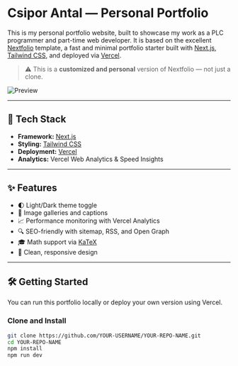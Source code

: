 # Csipor Antal — Personal Portfolio

This is my personal portfolio website, built to showcase my work as a PLC programmer and part-time web developer. It is based on the excellent [Nextfolio](https://github.com/1msirius/Nextfolio) template, a fast and minimal portfolio starter built with [Next.js](https://nextjs.org/), [Tailwind CSS](https://tailwindcss.com/), and deployed via [Vercel](https://vercel.com/).

> ⚠️ This is a **customized and personal** version of Nextfolio — not just a clone.

![Preview](public/preview.jpg) <!-- optional if you have a preview image -->

---

## 🚀 Tech Stack

- **Framework:** [Next.js](https://nextjs.org/)
- **Styling:** [Tailwind CSS](https://tailwindcss.com/)
- **Deployment:** [Vercel](https://vercel.com/)
- **Analytics:** Vercel Web Analytics & Speed Insights

---

## ✨ Features

- 🌓 Light/Dark theme toggle
- 📸 Image galleries and captions
- 📈 Performance monitoring with Vercel Analytics
- 🔍 SEO-friendly with sitemap, RSS, and Open Graph
- 🎓 Math support via [KaTeX](https://katex.org/)
- 🎨 Clean, responsive design

---

## 🛠️ Getting Started

You can run this portfolio locally or deploy your own version using Vercel.

### Clone and Install

```bash
git clone https://github.com/YOUR-USERNAME/YOUR-REPO-NAME.git
cd YOUR-REPO-NAME
npm install
npm run dev
